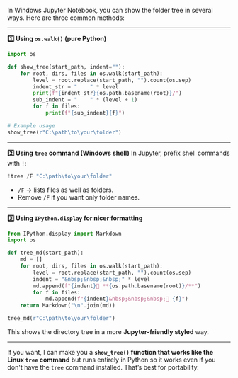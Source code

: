 In Windows Jupyter Notebook, you can show the folder tree in several ways.
Here are three common methods:

---

**1️⃣ Using `os.walk()` (pure Python)**

```python
import os

def show_tree(start_path, indent=""):
    for root, dirs, files in os.walk(start_path):
        level = root.replace(start_path, "").count(os.sep)
        indent_str = "    " * level
        print(f"{indent_str}{os.path.basename(root)}/")
        sub_indent = "    " * (level + 1)
        for f in files:
            print(f"{sub_indent}{f}")

# Example usage
show_tree(r"C:\path\to\your\folder")
```

---

**2️⃣ Using `tree` command (Windows shell)**
In Jupyter, prefix shell commands with `!`:

```python
!tree /F "C:\path\to\your\folder"
```

* `/F` → lists files as well as folders.
* Remove `/F` if you want only folder names.

---

**3️⃣ Using `IPython.display` for nicer formatting**

```python
from IPython.display import Markdown
import os

def tree_md(start_path):
    md = []
    for root, dirs, files in os.walk(start_path):
        level = root.replace(start_path, "").count(os.sep)
        indent = "&nbsp;&nbsp;&nbsp;" * level
        md.append(f"{indent}📂 **{os.path.basename(root)}/**")
        for f in files:
            md.append(f"{indent}&nbsp;&nbsp;&nbsp;📄 {f}")
    return Markdown("\n".join(md))

tree_md(r"C:\path\to\your\folder")
```

This shows the directory tree in a more **Jupyter-friendly styled** way.

---

If you want, I can make you a **`show_tree()` function that works like the Linux `tree` command** but runs entirely in Python so it works even if you don't have the `tree` command installed. That’s best for portability.
